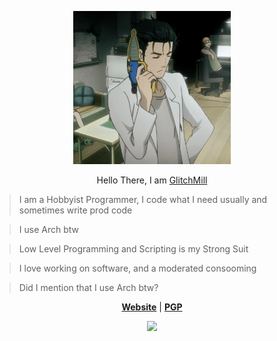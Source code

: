 <p align='center'>
<img src='2b1fc17631cbbfe5d2a0a77fc912fbd8.webp' alt="Half size image" style="width: 50%; height: auto;">
</p>

<p align="center">
Hello There, I am <a href='https://github.com/GlitchMill'>GlitchMill </a>
</p>

> I am a Hobbyist Programmer, I code what I need usually and sometimes write prod code  
  
> I use Arch btw  
  
> Low Level Programming and Scripting is my Strong Suit

> I love working on software, and a moderated consooming

> Did I mention that I use Arch btw?

<p align="center">
  <strong><a href="https://glitchmill.xyz">Website</a></strong> |
  <strong><a href="https://glitchmill.xyz/glitch_key.asc">PGP</a></strong>
</p>

<p align="center">
<img src="https://streak-stats.demolab.com?user=GlitchMill&theme=city-lights&hide_border=true&border_radius=8.5&date_format=j%20M%5B%20Y%5D">
</p>
